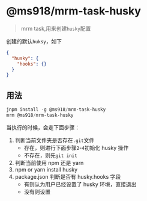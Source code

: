 # @ms918/mrm-task-husky

> mrm task,用来创建`husky`配置

创建的默认`huksy`，如下

```json
{
  "husky": {
    "hooks": {}
  }
}
```

## 用法

```powershell
jnpm install -g @ms918/mrm-task-husky
mrm @ms918/mrm-task-husky
```

当执行的时候，会走下面步骤：

1. 判断当前文件夹是否存在`.git`文件
   - 存在，则进行下面步骤`2`-`4`初始化 husky 操作
   - 不存在，则先`git init`
2. 判断当前使用 npm 还是 yarn
3. npm or yarn install husky
4. package.json 判断是否有 husky.hooks 字段
   - 有则认为用户已经设置了 husky 环境，直接退出
   - 没有则设置
